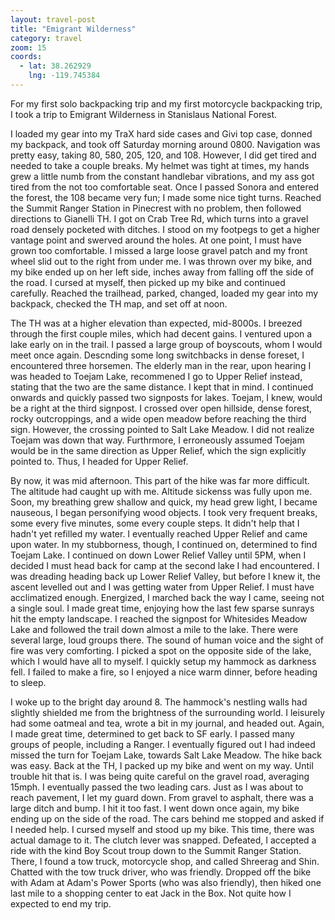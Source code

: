 ```yaml
---
layout: travel-post
title: "Emigrant Wilderness"
category: travel
zoom: 15
coords:
  - lat: 38.262929
    lng: -119.745384
---
```


For my first solo backpacking trip and my first motorcycle backpacking trip, I took
a trip to Emigrant Wilderness in Stanislaus National Forest.

I loaded my gear into my TraX hard side cases and Givi top case, donned my backpack, and
took off Saturday morning around 0800. Navigation was pretty easy, taking 80, 580, 205,
120, and 108. However, I did get tired and needed to take a couple breaks. My helmet was
tight at times, my hands grew a little numb from the constant handlebar vibrations, and
my ass got tired from the not too comfortable seat. Once I passed Sonora and entered the
forest, the 108 became very fun; I made some nice tight turns. Reached the Summit Ranger
Station in Pinecrest with no problem, then followed directions to Gianelli TH. I got on
Crab Tree Rd, which turns into a gravel road densely pocketed with ditches. I stood on my
footpegs to get a higher vantage point and swerved around the holes. At one point, I must
have grown too comfortable. I missed a large loose gravel patch and my front wheel slid
out to the right from under me. I was thrown over my bike, and my bike ended up on her
left side, inches away from falling off the side of the road. I cursed at myself, then
picked up my bike and continued carefully. Reached the trailhead, parked, changed, loaded
my gear into my backpack, checked the TH map, and set off at noon.

The TH was at a higher elevation than expected, mid-8000s. I breezed through the first
couple miles, which had decent gains. I ventured upon a lake early on in the trail.
I passed a large group of boyscouts, whom I would meet once again. Descnding some long
switchbacks in dense foreset, I encountered three horsemen. The elderly man in the rear,
upon hearing I was headed to Toejam Lake, recommened I go to Upper Relief instead,
stating that the two are the same distance. I kept that in mind. I continued onwards and
quickly passed two signposts for lakes. Toejam, I knew, would be a right at the third
signpost. I crossed over open hillside, dense forest, rocky outcroppings, and a wide open
meadow before reaching the third sign. However, the crossing pointed to Salt Lake Meadow.
I did not realize Toejam was down that way. Furthrmore, I erroneously assumed Toejam
would be in the same direction as Upper Relief, which the sign explicitly pointed to.
Thus, I headed for Upper Relief.

By now, it was mid afternoon. This part of the hike was far more difficult. The altitude
had caught up with me. Altitude sickenss was fully upon me. Soon, my breathing grew
shallow and quick, my head grew light, I became nauseous, I began personifying wood
objects. I took very frequent breaks, some every five minutes, some every couple steps.
It didn't help that I hadn't yet refilled my water. I eventually reached Upper Relief and
came upon water. In my stubborness, though, I continued on, determined to find Toejam
Lake. I continued on down Lower Relief Valley until 5PM, when I decided I must head back
for camp at the second lake I had encountered. I was dreading heading back up Lower
Relief Valley, but before I knew it, the ascent levelled out and I was getting water from
Upper Relief. I must have acclimatized enough. Energized, I marched back the way I came,
seeing not a single soul. I made great time, enjoying how the last few sparse sunrays hit
the empty landscape. I reached the signpost for Whitesides Meadow Lake and followed the
trail down almost a mile to the lake. There were several large, loud groups there. The
sound of human voice and the sight of fire was very comforting. I picked a spot on the
opposite side of the lake, which I would have all to myself. I quickly setup my hammock
as darkness fell. I failed to make a fire, so I enjoyed a nice warm dinner, before
heading to sleep.

I woke up to the bright day around 8. The hammock's nestling walls had slightly shielded
me from the brightness of the surrounding world. I leisurely had some oatmeal and tea,
wrote a bit in my journal, and headed out. Again, I made great time, determined to get
back to SF early. I passed many groups of people, including a Ranger. I eventually
figured out I had indeed missed the turn for Toejam Lake, towards Salt Lake Meadow. The
hike back was easy. Back at the TH, I packed up my bike and went on my way. Until trouble
hit that is. I was being quite careful on the gravel road, averaging 15mph. I eventually
passed the two leading cars. Just as I was about to reach pavement, I let my guard down.
From gravel to asphalt, there was a large ditch and bump. I hit it too fast. I went down
once again, my bike ending up on the side of the road. The cars behind me stopped and
asked if I needed help. I cursed myself and stood up my bike. This time, there was actual
damage to it. The clutch lever was snapped. Defeated, I accepted a ride with the kind Boy
Scout troup down to the Summit Ranger Station. There, I found a tow truck, motorcycle
shop, and called Shreerag and Shin. Chatted with the tow truck driver, who was friendly.
Dropped off the bike with Adam at Adam's Power Sports (who was also friendly), then hiked
one last mile to a shopping center to eat Jack in the Box. Not quite how I expected to
end my trip.
